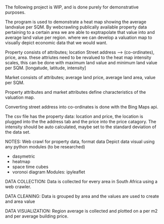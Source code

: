 The following project is WIP, and is done purely for demonstrative purposes. 

The program is used to demonstrate a heat map showing the average landvalue per SQM. 
By webcrawling publically available property data pertaining to a certain area we are able to exptrapolate that value into and average land value per region. where we can develop a valuation map to visually depict economic data that we would want.

Property consists of attributes; location Street address --> (co-ordinates), price, area.
these attriutes need to be revalued to the heat map intensity scales, this can be done with maximum land value and minimum land value per SQM. 
[longatude, latitude, intensity]

Market consists of attributes; average land price, average land area, value per SQM. 

Property attributes and market attributes define characteristics of the valuation map. 

Converting street address into co-ordinates is done with the Bing Maps api. 

The csv file has the property data: location and price, the location is plugged into the the address tab and the price into the price catagory. 
The intensity should be auto calculated, maybe set to the standard deviation of the data set. 

NOTES:
Web crawl for property data, format data
Depict data visual using any python modules (to be researched)
- dasymetric
- heatmap
- space time cubes
- voronoi diagram
Modules:
ipyleaflet

DATA COLLECTION:
Data is collected for every area in South Africa using a web crawler. 

DATA CLEANING:
Data is grouped by area and the values are used to create and area value 

DATA VISUALIZATION:
Region average is collected and plotted on a per m2 and per average building price. 
